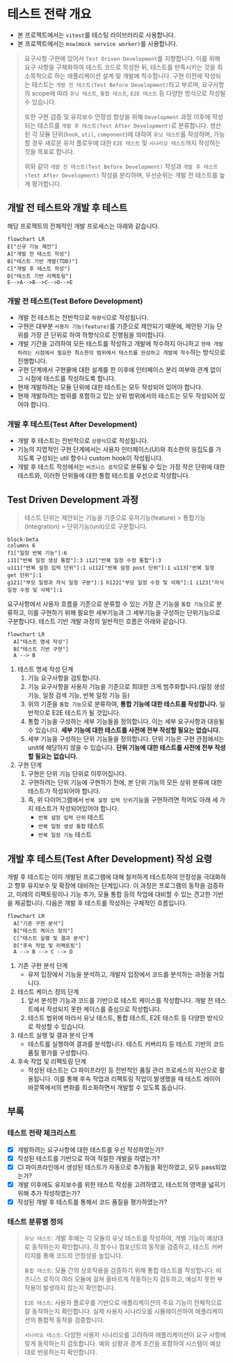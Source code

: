 # 테스트 전략 개요

- 본 프로젝트에서는 `vitest`를 테스팅 라이브러리로 사용합니다.
- 본 프로젝트에서는 `msw(mock service worker)`를 사용합니다.

> 요구사항 구현에 있어서 `Test Driven Development`를 지향합니다. 이를 위해 요구 사항을 구체화하여 테스트 코드로 작성한 뒤, 테스트를 만족시키는 것을 최소목적으로 하는 애플리케이션 설계 및 개발에 착수합니다. 구현 이전에 작성되는 테스트는 `개발 전 테스트(Test Before Development)`라고 부르며, 요구사항의 scope에 따라 `유닛 테스트`, `통합 테스트`, `E2E 테스트` 등 다양한 방식으로 작성될 수 있습니다.
> 
> 또한 구현 검증 및 유지보수 안정성 향상을 위해 `Development` 과정 이후에 작성되는 테스트를 `개발 후 테스트(Test After Development)`로 분류합니다. 생산된 각 모듈 단위(`hook`, `util`, `component`)에 대하여 `유닛 테스트`를 작성하며, 가능할 경우 새로운 유저 플로우에 대한 `E2E 테스트` 및 `시나리오 테스트`까지 작성하는 것을 목표로 합니다.
> 
> 위와 같이 `개발 전 테스트(Test Before Development)` 작성과 `개발 후 테스트(Test After Development)` 작성을 분리하며, 우선순위는 개발 전 테스트를 높게 평가합니다.

## 개발 전 테스트와 개발 후 테스트

해당 프로젝트의 전체적인 개발 프로세스는 아래와 같습니다.
```mermaid
flowchart LR
E["신규 기능 제안"]
A["개발 전 테스트 작성"]
B["테스트 기반 개발(TDD)"]
C["개발 후 테스트 작성"]
D["테스트 기반 리팩토링"]
E-->A-->B-->C-->D-->E
```

### 개발 전 테스트(Test Before Development)
- 개발 전 테스트는 전반적으로 `하향식`으로 작성됩니다.
- 구현은 대부분 `사용자 기능(feature)`를 기준으로 제안되기 때문에, 제안된 기능 단위를 가장 큰 단위로 하여 하향식으로 진행됨을 의미합니다.
- 개발 기간을 고려하여 모든 테스트를 작성하고 개발에 착수하지 아니하고 `현재 개발하려는 시점에서 필요한 최소한의 범위에서 테스트를 완성하고 개발에 착수`하는 방식으로 진행합니다.
- 구현 단계에서 구현물에 대한 설계를 한 이후에 인터페이스 분리 여부와 관계 없이 그 시점에 테스트를 작성하도록 합니다.
- 현재 개발하려는 모듈 단위에 대한 테스트는 모두 작성되어 있어야 합니다.
- 현재 개발하려는 범위를 포함하고 있는 상위 범위에서의 테스트는 모두 작성되어 있어야 합니다.

### 개발 후 테스트(Test After Development)
- 개발 후 테스트는 전반적으로 `상향식`으로 작성됩니다.
- 기능의 지엽적인 구현 단계에서는 사용자 인터페이스(UI)와 최소한의 응집도를 가지도록 구성되는 util 함수나 custom hook이 작성됩니다.
- 개발 후 테스트 작성에서는 `비즈니스 로직`으로 분류될 수 있는 가장 작은 단위에 대한 테스트와, 이러한 단위들에 대한 통합 테스트를 우선으로 작성합니다.

## Test Driven Development 과정

> 테스트 단위는 제안되는 기능을 기준으로 유저기능(feature) > 통합기능(integration) > 단위기능(unit)으로 구분합니다.

```mermaid
block-beta
columns 6
f1["일정 반복 기능"]:6
i11["반복 일정 생성 통합"]:3 i12["반복 일정 수정 통합"]:3
u111["반복 설정 입력 단위"]:1 u112["반복 설정 post 단위"]:1 u113["반복 일정 get 단위"]:1
g121["부모 일정과 자식 일정 구분"]:1 h122["부모 일정 수정 및 삭제"]:1 i123["자식 일정 수정 및 삭제"]:1
```

요구사항에서 사용자 흐름을 기준으로 분류할 수 있는 가장 큰 기능을 `통합 기능`으로 분류하고, 이를 구현하기 위해 필요한 세부기능과 그 세부기능을 구성하는 단위기능으로 구분합니다. 테스트 기반 개발 과정의 일반적인 흐름은 아래와 같습니다.

```mermaid
flowchart LR
  A["테스트 명세 작성"]
  B["테스트 기반 구현"]
  A --> B
```

1. 테스트 명세 작성 단계
    1. 기능 요구사항을 검토합니다.
    2. 기능 요구사항을 사용자 기능을 기준으로 최대한 크게 범주화합니다.(일정 생성 기능, 일정 검색 기능, 반복 일정 기능 등)
    3. 위의 기준을 `통합 기능`으로 분류하여, **통합 기능에 대한 테스트를 작성합니다.** 일반적으로 E2E 테스트가 될 것입니다.
    4. 통합 기능을 구성하는 세부 기능들을 정의합니다. 이는 세부 요구사항과 대응될 수 있습니다. **세부 기능에 대한 테스트를 사전에 전부 작성할 필요는 없습니다.**
    5. 세부 기능을 구성하는 단위 기능들을 정의합니다. 단위 기능은 구현 관점에서는 unit에 해당하지 않을 수 있습니다. **단위 기능에 대한 테스트를 사전에 전부 작성할 필요는 없습니다.**
2. 구현 단계
    1. 구현은 단위 기능 단위로 이루어집니다.
    2. 구현하려는 단위 기능에 구현하기 전에, 본 단위 기능의 모든 상위 분류에 대한 테스트가 작성되어야 합니다.
    3. 즉, 위 다이어그램에서 `반복 설정 입력 단위`기능을 구현하려면 적어도 아래 세 가지 테스트가 작성되어있어야 합니다.
        - `반복 설정 입력 단위` 테스트
        - `반복 일정 생성 통합` 테스트
        - `반복 일정 기능` 테스트

## 개발 후 테스트(Test After Development) 작성 요령
개발 후 테스트는 이미 개발된 프로그램에 대해 철저하게 테스트하여 안정성을 극대화하고 향후 유지보수 및 확장에 대비하는 단계입니다. 이 과정은 프로그램의 동작을 검증하고, 미래의 리팩토링이나 기능 추가, 모듈 통합 등의 작업에 대비할 수 있는 견고한 기반을 제공합니다. 다음은 개발 후 테스트를 작성하는 구체적인 흐름입니다.

```mermaid
flowchart LR
  A["기존 구현 분석"]
  B["테스트 케이스 정의"]
  C["테스트 실행 및 결과 분석"]
  D["후속 작업 및 리팩토링"]
  A --> B --> C --> D
```

1. 기존 구현 분석 단계
    - 유저 입장에서 기능을 분석하고, 개발자 입장에서 코드를 분석하는 과정을 거칩니다.
2. 테스트 케이스 정의 단계
    1. 앞서 분석한 기능과 코드를 기반으로 테스트 케이스를 작성합니다. 개발 전 테스트에서 작성되지 못한 케이스를 중심으로 작성합니다.
    2. 테스트 범위에 따라서 유닛 테스트, 통합 테스트, E2E 테스트 등 다양한 방식으로 작성할 수 있습니다.
3. 테스트 실행 및 결과 분석 단계
    - 테스트를 실행하여 결과를 분석합니다. 테스트 커버리지 등 테스트 기반의 코드 품질 평가를 구성합니다.
4. 후속 작업 및 리팩토링 단계
    - 작성된 테스트는 CI 파이프라인 등 전반적인 품질 관리 프로세스의 자산으로 활용됩니다. 이를 통해 후속 작업과 리팩토링 작업이 발생했을 때 테스트 레이어 바깥쪽에서의 변화를 최소화하면서 개발할 수 있도록 돕습니다.

## 부록

### 테스트 전략 체크리스트
- [x] 개발하려는 요구사항에 대한 테스트를 우선 작성하였는가?
- [x] 작성된 테스트를 기반으로 하여 적절한 개발을 하였는가?
- [x] CI 파이프라인에서 생성된 테스트가 자동으로 추가됨을 확인하였고, 모두 pass되었는가?
- [x] 개발 이후에도 유지보수를 위한 테스트 작성을 고려하였고, 테스트의 영역을 넓히기 위해 추가 작성하였는가?
- [x] 작성된 개발 후 테스트를 통해서 코드 품질을 평가하였는가?

### 테스트 분류별 정의
> `유닛 테스트`: 개발 후에는 각 모듈의 유닛 테스트를 작성하여, 개별 기능이 예상대로 동작하는지 확인합니다. 각 함수나 컴포넌트의 동작을 검증하고, 테스트 커버리지를 통해 코드의 안정성을 높입니다.
> 
> `통합 테스트`: 모듈 간의 상호작용을 검증하기 위해 통합 테스트를 작성합니다. 비즈니스 로직이 여러 모듈에 걸쳐 올바르게 작동하는지 검토하고, 예상치 못한 부작용이 발생하지 않는지 확인합니다.
> 
> `E2E 테스트`: 사용자 플로우를 기반으로 애플리케이션의 주요 기능이 전체적으로 잘 동작하는지 확인합니다. 실제 사용자 시나리오를 시뮬레이션하여 애플리케이션의 통합적 동작을 검증합니다.
> 
> `시나리오 테스트`: 다양한 사용자 시나리오를 고려하여 애플리케이션이 요구 사항에 맞게 동작하는지 검토합니다. 예외 상황과 경계 조건을 포함하여 시스템이 예상대로 반응하는지 확인합니다.